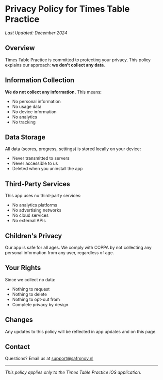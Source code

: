 # Privacy Policy for Times Table Practice

*Last Updated: December 2024*

## Overview
Times Table Practice is committed to protecting your privacy. This policy explains our approach: **we don't collect any data**.

## Information Collection
**We do not collect any information.** This means:
- No personal information
- No usage data
- No device information
- No analytics
- No tracking

## Data Storage
All data (scores, progress, settings) is stored locally on your device:
- Never transmitted to servers
- Never accessible to us
- Deleted when you uninstall the app

## Third-Party Services
This app uses no third-party services:
- No analytics platforms
- No advertising networks
- No cloud services
- No external APIs

## Children's Privacy
Our app is safe for all ages. We comply with COPPA by not collecting any personal information from any user, regardless of age.

## Your Rights
Since we collect no data:
- Nothing to request
- Nothing to delete
- Nothing to opt-out from
- Complete privacy by design

## Changes
Any updates to this policy will be reflected in app updates and on this page.

## Contact
Questions? Email us at support@safronov.nl

---

*This policy applies only to the Times Table Practice iOS application.*